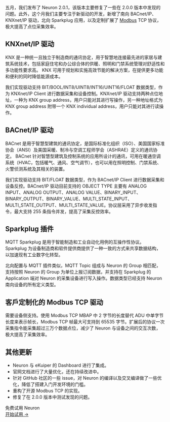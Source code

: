 五月，我们发布了 Neuron 2.0.1，该版本主要修复了一些在 2.0.0 版本中发现的问题。此外，这个月我们主要专注于新驱动的开发，新增了南向 BACnet/IP、KNXnet/IP 驱动，北向 Sparkplug 应用，以及定制扩展了 [Modbus](https://www.emqx.com/zh/blog/modbus-protocol-the-grandfather-of-iot-communication) TCP 协议，极大提高了点位采集效率。

## KNXnet/IP 驱动

KNX 是一种统一且独立于制造商的通讯协定，用于智慧地连接最先进的家居与建筑系统技术，包括家庭住宅和办公综合体的供暖、照明和门禁系统管理对舒适性和多功能性要求高。 KNX 可用于规划和实施高效节能的解决方案，在提供更多功能和便利的同时降低能源成本。

我们实现驱动支持 BIT/BOOL/INT8/UINT8/INT16/UINT16/FLOAT 数据类型，作为 KNXnet/IP Client 进行数据采集和设备控制。KNXnet/IP 驱动支持两种点位地址，一种为 KNX group address，用户只能对其进行写操作，另一种地址格式为 KNX group address 附带一个 KNX individual address，用户只能对其进行读操作。

## BACnet/IP 驱动

BACnet 是用于智慧型建筑的通讯协定，是国际标准化组织（ISO）、美国国家标准协会（ANSI）及美国采暖、制冷与空调工程师学会（ASHRAE）定义的通讯协定。 BACnet 针对智慧型建筑及控制系统的应用所设计的通讯，可用在暖通空调系统（HVAC，包括暖气、通风、空气调节），也可以用在照明控制、门禁系统、火警侦测系统及其相关的装置。

我们实现驱动支持 BIT/FLOAT 数据类型，作为 BACnet/IP Client 进行数据采集和设备反控。BACnet/IP 驱动目前支持的 OBJECT TYPE 主要有 ANALOG INPUT、ANALOG OUTPUT、ANALOG VALUE、BINARY_INPUT、BINARY_OUTPUT、BINARY_VALUE、MULTI_STATE_INPUT、MULTI_STATE_OUTPUT、MULTI_STATE_VALUE。协议层采用了异步收发指令，最大支持 255 条指令并发，提高了采集反控效率。

## Sparkplug 插件

MQTT Sparkplug 是用于智能制造和工业自动化用例的互操作性协议。 Sparkplug 为设备制造商和软件提供商提供了一种一致的方式来共享数据结构，以加速现有工业数字化转型。

北向配置与 MQTT 插件类似，MQTT Topic 组成与 Neuron 的 Group 相匹配，支持按照 Neuron 的 Group 为单位上报订阅数据，并支持在 Sparkplug 的 Application 端对 Neuron 的采集设备进行写入操作。数据类型已经支持 Neuron 南向设备的所有定义类型。

## 客戶定制化的 Modbus TCP 驱动

需要设备侧支持。使用 Modbus TCP MBAP 中 2 字节的长度替代 ADU 中单字节长度来表示帧长，Modbus TCP 帧最大可支持到 65535 字节。扩展后的协议一次采集指令能采集超过三万个数据点位，减少了 Neuron 与设备之间的交互次数，极大提高了采集效率。

## 其他更新

- Neuron 与 eKuiper 的 Dashboard 进行了集成。
- 官网文档进行了大量优化，还在持续改进中。
- 针对 GitHub 社区的一些 issue，对 Neuron 的编译以及交叉编译做了一些优化，降低了搭建入门开发环境的门槛。
- 重构了开源 Modbus TCP 的实现。
- 修复了在 2.0.0 版本中测试发现的问题。


<section class="promotion">
    <div>
        免费试用 Neuron
    </div>
    <a href="https://www.emqx.com/zh/try?product=neuron" class="button is-gradient px-5">开始试用 →</a>
</section>
